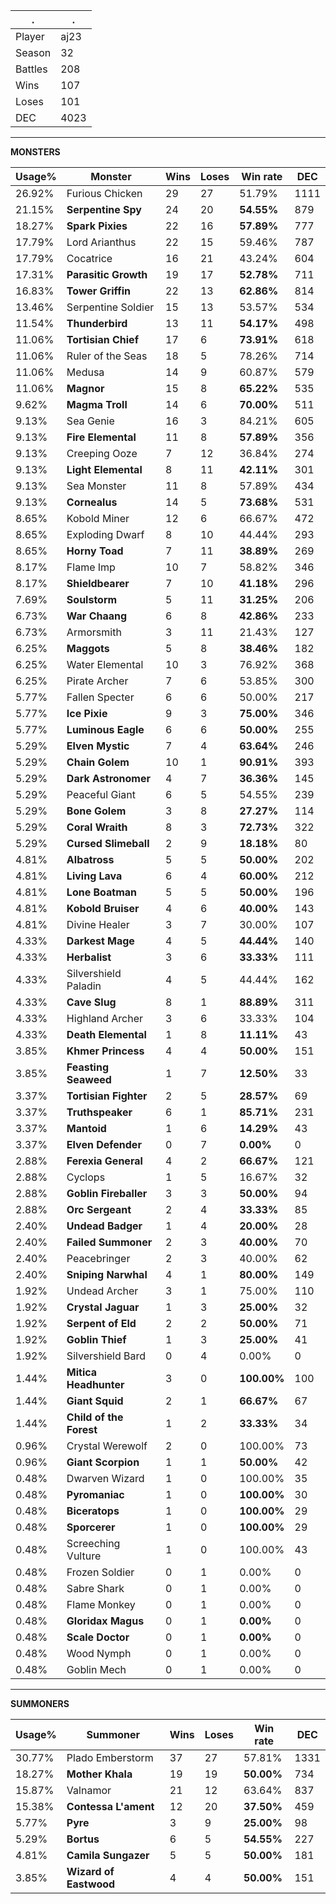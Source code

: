 .|.
|-|-
Player|aj23
Season|32
Battles|208
Wins|107
Loses|101
DEC|4023

---
**MONSTERS**

Usage%|Monster|Wins|Loses|Win rate|DEC|
-|-|-|-|-|-|
26.92%|Furious Chicken|29|27|51.79%|1111|
21.15%|**Serpentine Spy**|24|20|**54.55%**|879|
18.27%|**Spark Pixies**|22|16|**57.89%**|777|
17.79%|Lord Arianthus|22|15|59.46%|787|
17.79%|Cocatrice|16|21|43.24%|604|
17.31%|**Parasitic Growth**|19|17|**52.78%**|711|
16.83%|**Tower Griffin**|22|13|**62.86%**|814|
13.46%|Serpentine Soldier|15|13|53.57%|534|
11.54%|**Thunderbird**|13|11|**54.17%**|498|
11.06%|**Tortisian Chief**|17|6|**73.91%**|618|
11.06%|Ruler of the Seas|18|5|78.26%|714|
11.06%|Medusa|14|9|60.87%|579|
11.06%|**Magnor**|15|8|**65.22%**|535|
9.62%|**Magma Troll**|14|6|**70.00%**|511|
9.13%|Sea Genie|16|3|84.21%|605|
9.13%|**Fire Elemental**|11|8|**57.89%**|356|
9.13%|Creeping Ooze|7|12|36.84%|274|
9.13%|**Light Elemental**|8|11|**42.11%**|301|
9.13%|Sea Monster|11|8|57.89%|434|
9.13%|**Cornealus**|14|5|**73.68%**|531|
8.65%|Kobold Miner|12|6|66.67%|472|
8.65%|Exploding Dwarf|8|10|44.44%|293|
8.65%|**Horny Toad**|7|11|**38.89%**|269|
8.17%|Flame Imp|10|7|58.82%|346|
8.17%|**Shieldbearer**|7|10|**41.18%**|296|
7.69%|**Soulstorm**|5|11|**31.25%**|206|
6.73%|**War Chaang**|6|8|**42.86%**|233|
6.73%|Armorsmith|3|11|21.43%|127|
6.25%|**Maggots**|5|8|**38.46%**|182|
6.25%|Water Elemental|10|3|76.92%|368|
6.25%|Pirate Archer|7|6|53.85%|300|
5.77%|Fallen Specter|6|6|50.00%|217|
5.77%|**Ice Pixie**|9|3|**75.00%**|346|
5.77%|**Luminous Eagle**|6|6|**50.00%**|255|
5.29%|**Elven Mystic**|7|4|**63.64%**|246|
5.29%|**Chain Golem**|10|1|**90.91%**|393|
5.29%|**Dark Astronomer**|4|7|**36.36%**|145|
5.29%|Peaceful Giant|6|5|54.55%|239|
5.29%|**Bone Golem**|3|8|**27.27%**|114|
5.29%|**Coral Wraith**|8|3|**72.73%**|322|
5.29%|**Cursed Slimeball**|2|9|**18.18%**|80|
4.81%|**Albatross**|5|5|**50.00%**|202|
4.81%|**Living Lava**|6|4|**60.00%**|212|
4.81%|**Lone Boatman**|5|5|**50.00%**|196|
4.81%|**Kobold Bruiser**|4|6|**40.00%**|143|
4.81%|Divine Healer|3|7|30.00%|107|
4.33%|**Darkest Mage**|4|5|**44.44%**|140|
4.33%|**Herbalist**|3|6|**33.33%**|111|
4.33%|Silvershield Paladin|4|5|44.44%|162|
4.33%|**Cave Slug**|8|1|**88.89%**|311|
4.33%|Highland Archer|3|6|33.33%|104|
4.33%|**Death Elemental**|1|8|**11.11%**|43|
3.85%|**Khmer Princess**|4|4|**50.00%**|151|
3.85%|**Feasting Seaweed**|1|7|**12.50%**|33|
3.37%|**Tortisian Fighter**|2|5|**28.57%**|69|
3.37%|**Truthspeaker**|6|1|**85.71%**|231|
3.37%|**Mantoid**|1|6|**14.29%**|43|
3.37%|**Elven Defender**|0|7|**0.00%**|0|
2.88%|**Ferexia General**|4|2|**66.67%**|121|
2.88%|Cyclops|1|5|16.67%|32|
2.88%|**Goblin Fireballer**|3|3|**50.00%**|94|
2.88%|**Orc Sergeant**|2|4|**33.33%**|85|
2.40%|**Undead Badger**|1|4|**20.00%**|28|
2.40%|**Failed Summoner**|2|3|**40.00%**|70|
2.40%|Peacebringer|2|3|40.00%|62|
2.40%|**Sniping Narwhal**|4|1|**80.00%**|149|
1.92%|Undead Archer|3|1|75.00%|110|
1.92%|**Crystal Jaguar**|1|3|**25.00%**|32|
1.92%|**Serpent of Eld**|2|2|**50.00%**|71|
1.92%|**Goblin Thief**|1|3|**25.00%**|41|
1.92%|Silvershield Bard|0|4|0.00%|0|
1.44%|**Mitica Headhunter**|3|0|**100.00%**|100|
1.44%|**Giant Squid**|2|1|**66.67%**|67|
1.44%|**Child of the Forest**|1|2|**33.33%**|34|
0.96%|Crystal Werewolf|2|0|100.00%|73|
0.96%|**Giant Scorpion**|1|1|**50.00%**|42|
0.48%|Dwarven Wizard|1|0|100.00%|35|
0.48%|**Pyromaniac**|1|0|**100.00%**|30|
0.48%|**Biceratops**|1|0|**100.00%**|29|
0.48%|**Sporcerer**|1|0|**100.00%**|29|
0.48%|Screeching Vulture|1|0|100.00%|43|
0.48%|Frozen Soldier|0|1|0.00%|0|
0.48%|Sabre Shark|0|1|0.00%|0|
0.48%|Flame Monkey|0|1|0.00%|0|
0.48%|**Gloridax Magus**|0|1|**0.00%**|0|
0.48%|**Scale Doctor**|0|1|**0.00%**|0|
0.48%|Wood Nymph|0|1|0.00%|0|
0.48%|Goblin Mech|0|1|0.00%|0|

---
**SUMMONERS**

Usage%|Summoner|Wins|Loses|Win rate|DEC|
-|-|-|-|-|-|
30.77%|Plado Emberstorm|37|27|57.81%|1331|
18.27%|**Mother Khala**|19|19|**50.00%**|734|
15.87%|Valnamor|21|12|63.64%|837|
15.38%|**Contessa L'ament**|12|20|**37.50%**|459|
5.77%|**Pyre**|3|9|**25.00%**|98|
5.29%|**Bortus**|6|5|**54.55%**|227|
4.81%|**Camila Sungazer**|5|5|**50.00%**|181|
3.85%|**Wizard of Eastwood**|4|4|**50.00%**|151|
